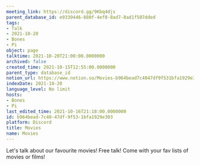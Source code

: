 ```yaml
---
meeting_link: https://discord.gg/9Kbq4djs
parent_database_id: e9339446-880f-4ef0-8ad7-8ad1f507dded
tags:
- Talk
- 2021-10-20
- Bones
- Pi
object: page
talktime: 2021-10-20T21:00:00.0000000
archived: false
created_time: 2021-10-15T12:55:00.0000000
parent_type: database_id
notion_url: https://www.notion.so/Movies-b964bead7c4047df9f531bfa1929e303
indexDate: 2021-10-20
language_level: No limit
hosts:
- Bones
- Pi
last_edited_time: 2021-10-16T21:18:00.0000000
id: b964bead-7c40-47df-9f53-1bfa1929e303
platform: Discord
title: Movies
name: Movies
---
```


Let's talk about our favourite movies!
Free talk! Come with your fav lists of movies or films!


